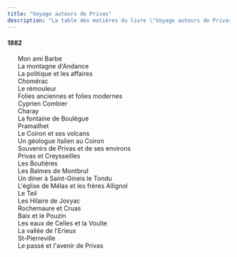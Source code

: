 ```yaml
---
title: "Voyage autours de Privas"
description: "La table des matières du livre \"Voyage autours de Privas\" du Docteur Francus (Albin Mazon) publié en 1882 par l'Imprimerie Typographique Roure de Privas"
---
```


#### 1882

<div id="toc">

1. Mon ami Barbe
1. La montagne d'Andance
1. La politique et les affaires
1. Chomérac
1. Le rémouleur
1. Folies anciennes et folies modernes
1. Cyprien Combier
1. Charay
1. La fontaine de Boulègue
1. Pramailhet
1. Le Coiron et ses volcans
1. Un géologue italien au Coiron
1. Souvenirs de Privas et de ses environs
1. Privas et Creysseilles
1. Les Boutières
1. Les Balmes de Montbrul
1. Un diner à Saint-Gineis le Tondu
1. L'église de Mélas et les frères Allignol
1. Le Teil
1. Les Hilaire de Jovyac
1. Rochemaure et Cruas
1. Baix et le Pouzin
1. Les eaux de Celles et la Voulte
1. La vallée de l'Erieux
1. St-Pierreville
1. Le passé et l'avenir de Privas

</div>
